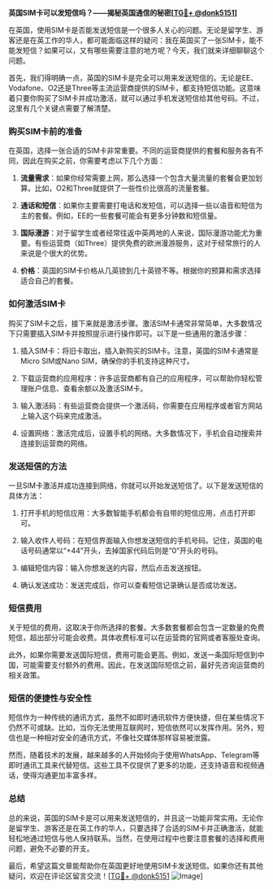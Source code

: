 **英国SIM卡可以发短信吗？——揭秘英国通信的秘密[[TG💪+ @donk5151](https://t.me/s/donk5151)]**

在英国，使用SIM卡是否能发送短信是一个很多人关心的问题。无论是留学生、游客还是在英工作的华人，都可能面临这样的疑问：我在英国买了一张SIM卡，能不能发短信？如果可以，又有哪些需要注意的地方呢？今天，我们就来详细聊聊这个问题。

首先，我们得明确一点，英国的SIM卡是完全可以用来发送短信的。无论是EE、Vodafone、O2还是Three等主流运营商提供的SIM卡，都支持短信功能。这意味着只要你购买了SIM卡并成功激活，就可以通过手机发送短信给其他号码。不过，这里有几个关键点需要了解清楚。

### **购买SIM卡前的准备**
在英国，选择一张合适的SIM卡非常重要。不同的运营商提供的套餐和服务各有不同，因此在购买之前，你需要考虑以下几个方面：

1. **流量需求**：如果你经常需要上网，那么选择一个包含大量流量的套餐会更加划算。比如，O2和Three就提供了一些性价比很高的流量套餐。
   
2. **通话和短信**：如果你主要需要打电话和发短信，可以选择一些以语音和短信为主的套餐。例如，EE的一些套餐可能会有更多分钟数和短信量。

3. **国际漫游**：对于留学生或者经常往返中英两地的人来说，国际漫游功能尤为重要。有些运营商（如Three）提供免费的欧洲漫游服务，这对于经常旅行的人来说是个很大的优势。

4. **价格**：英国的SIM卡价格从几英镑到几十英镑不等。根据你的预算和需求选择适合自己的套餐。

### **如何激活SIM卡**
购买了SIM卡之后，接下来就是激活步骤。激活SIM卡通常非常简单，大多数情况下只需要插入SIM卡并按照提示进行操作即可。以下是一些通用的激活步骤：

1. 插入SIM卡：将旧卡取出，插入新购买的SIM卡。注意，英国的SIM卡通常是Micro SIM或Nano SIM，确保你的手机支持这种尺寸。

2. 下载运营商的应用程序：许多运营商都有自己的应用程序，可以帮助你轻松管理账户信息、查看余额以及激活SIM卡。

3. 输入激活码：有些运营商会提供一个激活码，你需要在应用程序或者官方网站上输入这个码来完成激活。

4. 设置网络：激活完成后，设置手机的网络。大多数情况下，手机会自动搜索并连接到运营商的网络。

### **发送短信的方法**
一旦SIM卡激活并成功连接到网络，你就可以开始发送短信了。以下是发送短信的具体方法：

1. 打开手机的短信应用：大多数智能手机都会有自带的短信应用，点击打开即可。

2. 输入收件人号码：在短信界面输入你想发送短信的手机号码。记住，英国的电话号码通常以“+44”开头，去掉国家代码后则是“0”开头的号码。

3. 编辑短信内容：输入你想发送的内容，然后点击发送按钮。

4. 确认发送成功：发送完成后，你可以查看短信记录确认是否成功发送。

### **短信费用**
关于短信的费用，这取决于你所选择的套餐。大多数套餐都会包含一定数量的免费短信，超出部分可能会收费。具体收费标准可以在运营商的官网或者客服处查询。

此外，如果你需要发送国际短信，费用可能会更高。例如，发送一条国际短信到中国，可能需要支付额外的费用。因此，在发送国际短信之前，最好先咨询运营商的相关政策。

### **短信的便捷性与安全性**
短信作为一种传统的通讯方式，虽然不如即时通讯软件方便快捷，但在某些情况下仍然不可或缺。比如，当你无法使用互联网时，短信依然可以发挥作用。另外，短信也是一种相对安全的通讯方式，不像社交媒体那样容易被泄露。

然而，随着技术的发展，越来越多的人开始倾向于使用WhatsApp、Telegram等即时通讯工具来代替短信。这些工具不仅提供了更多的功能，还支持语音和视频通话，使得沟通更加丰富多样。

### **总结**
总的来说，英国的SIM卡是可以用来发送短信的，并且这一功能非常实用。无论你是留学生、游客还是在英工作的华人，只要选择了合适的SIM卡并正确激活，就能轻松地通过短信与他人保持联系。当然，在使用过程中也要注意套餐的选择和费用问题，避免不必要的开支。

最后，希望这篇文章能帮助你在英国更好地使用SIM卡发送短信。如果你还有其他疑问，欢迎在评论区留言交流！[[TG💪+ @donk5151](https://t.me/s/donk5151) ![Image](https://i.postimg.cc/rwNCRYN7/Snipaste-2025-04-30-17-27-05.png)]